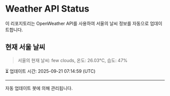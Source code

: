 
# Weather API Status

이 리포지토리는 OpenWeather API를 사용하여 서울의 날씨 정보를 자동으로 업데이트합니다.

## 현재 서울 날씨
> 서울의 현재 날씨: few clouds, 온도: 26.03°C, 습도: 47%

⏳ 업데이트 시간: 2025-09-21 07:14:59 (UTC)

---
자동 업데이트 봇에 의해 관리됩니다.
